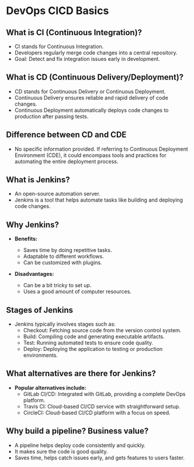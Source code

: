 # DevOps CICD Basics

## What is CI (Continuous Integration)?
- CI stands for Continuous Integration.
- Developers regularly merge code changes into a central repository.
- Goal: Detect and fix integration issues early in development.

## What is CD (Continuous Delivery/Deployment)?
- CD stands for Continuous Delivery or Continuous Deployment.
- Continuous Delivery ensures reliable and rapid delivery of code changes.
- Continuous Deployment automatically deploys code changes to production after passing tests.

## Difference between CD and CDE
- No specific information provided. If referring to Continuous Deployment Environment (CDE), it could encompass tools and practices for automating the entire deployment process.

## What is Jenkins?
- An open-source automation server.
- Jenkins is a tool that helps automate tasks like building and deploying code changes.

## Why Jenkins?

- **Benefits:**
  - Saves time by doing repetitive tasks.
  - Adaptable to different workflows.
  - Can be customized with plugins.

- **Disadvantages:**
  - Can be a bit tricky to set up.
  - Uses a good amount of computer resources.

## Stages of Jenkins
- Jenkins typically involves stages such as:
  - Checkout: Fetching source code from the version control system.
  - Build: Compiling code and generating executable artifacts.
  - Test: Running automated tests to ensure code quality.
  - Deploy: Deploying the application to testing or production environments.

## What alternatives are there for Jenkins?
- **Popular alternatives include:**
  - GitLab CI/CD: Integrated with GitLab, providing a complete DevOps platform.
  - Travis CI: Cloud-based CI/CD service with straightforward setup.
  - CircleCI: Cloud-based CI/CD platform with a focus on speed.

## Why build a pipeline? Business value?
- A pipeline helps deploy code consistently and quickly.
- It makes sure the code is good quality.
- Saves time, helps catch issues early, and gets features to users faster.